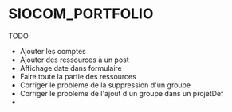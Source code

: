 # SIOCOM_PORTFOLIO

TODO
- Ajouter les comptes
- Ajouter des ressources à un post
- Affichage date dans formulaire
- Faire toute la partie des ressources
- Corriger le probleme de la suppression d'un groupe
- Corriger le probleme de l'ajout d'un groupe dans un projetDef
- 
